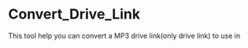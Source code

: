 # Convert_Drive_Link
This tool help you can convert a MP3 drive link(only drive link) to use in <audio> tag.                       
Công cụ này giúp bạn có thể chuyển đổi 1 liên kết dạng mp3 để sử dụng trong thẻ <audio>.
Have a good use😊
